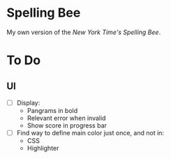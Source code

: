 # Spelling Bee
My own version of the *New York Time's Spelling Bee*.

# To Do

## UI
* [ ] Display:
    - Pangrams in bold
    - Relevant error when invalid
    - Show score in progress bar
* [ ] Find way to define main color just once, and not in:
    - CSS
    - Highlighter
